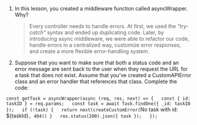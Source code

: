 1. In this lesson, you created a middleware function called asyncWrapper. Why?

   > Every controller needs to handle errors. At first, we used the _"try-catch"_ syntax and ended up duplicating code. Later, by introducing async middleware, we were able to refactor our code, handle errors in a centralized way, customize error responses, and create a more flexible error-handling system.

2. Suppose that you want to make sure that both a status code and an error message are sent back to the user when they request the URL for a task that does not exist. Assume that you’ve created a CustomAPIError class and an error handler that references that class. Complete the code:

`const getTask = asyncWrapper(async (req, res, next) => {  
  const { id: taskID } = req.params;  
  const task = await Task.findOne({ _id: taskID });  
  if (!task) {  
    return next(createCustomError(`No task with id: ${taskId}`, 404))
  }  
  res.status(200).json({ task });  
});`
